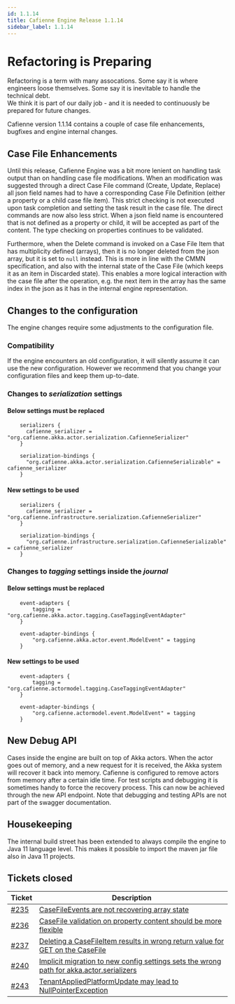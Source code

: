 ```yaml
---
id: 1.1.14
title: Cafienne Engine Release 1.1.14
sidebar_label: 1.1.14
---
```

# Refactoring is Preparing

Refactoring is a term with many assocations. Some say it is where engineers loose themselves. Some say it is inevitable to handle the technical debt.
<br/>
We think it is part of our daily job - and it is needed to continuously be prepared for future changes.

Cafienne version 1.1.14 contains a couple of case file enhancements, bugfixes and engine internal changes.

## Case File Enhancements
Until this release, Cafienne Engine was a bit more lenient on handling task output than on handling case file modifications. When an modification was suggested through a direct Case File command (Create, Update, Replace) all json field names had to have a corresponding Case File Definition (either a property or a child case file item). This strict checking is not executed upon task completion and setting the task result in the case file.
The direct commands are now also less strict. When a json field name is encountered that is not defined as a property or child, it will be accepted as part of the content. The type checking on properties continues to be validated.

Furthermore, when the Delete command is invoked on a Case File Item that has multiplicity defined (arrays), then it is no longer deleted from the json array, but it is set to `null` instead. This is more in line with the CMMN specification, and also with the internal state of the Case File (which keeps it as an item in Discarded state). This enables a more logical interaction with the case file after the operation, e.g. the next item in the array has the same index in the json as it has in the internal engine representation.

## Changes to the configuration
The engine changes require some adjustments to the configuration file.

### Compatibility 
If the engine encounters an old configuration, it will silently assume it can use the new configuration.
However we recommend that you change your configuration files and keep them up-to-date.

### Changes to _serialization_ settings

#### Below settings must be replaced

```
    serializers {
      cafienne_serializer = "org.cafienne.akka.actor.serialization.CafienneSerializer"
    }

    serialization-bindings {
      "org.cafienne.akka.actor.serialization.CafienneSerializable" = cafienne_serializer
    }
```

#### New settings to be used

```
    serializers {
      cafienne_serializer = "org.cafienne.infrastructure.serialization.CafienneSerializer"
    }

    serialization-bindings {
      "org.cafienne.infrastructure.serialization.CafienneSerializable" = cafienne_serializer
    }

```

### Changes to _tagging_ settings inside the _journal_

#### Below settings must be replaced

```
    event-adapters {
        tagging = "org.cafienne.akka.actor.tagging.CaseTaggingEventAdapter"
    }

    event-adapter-bindings {
        "org.cafienne.akka.actor.event.ModelEvent" = tagging
    }
```

#### New settings to be used

```
    event-adapters {
        tagging = "org.cafienne.actormodel.tagging.CaseTaggingEventAdapter"
    }

    event-adapter-bindings {
        "org.cafienne.actormodel.event.ModelEvent" = tagging
    }

```

## New Debug API
Cases inside the engine are built on top of Akka actors. When the actor goes out of memory, and a new request for it is received, the Akka system will recover it back into memory. Cafienne is configured to remove actors from memory after a certain idle time. For test scripts and debugging it is sometimes handy to force the recovery process. This can now be achieved through the new API endpoint.
Note that debugging and testing APIs are not part of the swagger documentation.

## Housekeeping
The internal build street has been extended to always compile the engine to Java 11 language level. This makes it possible to import the maven jar file also in Java 11 projects.
## Tickets closed

| Ticket   | Description |
|----------|-------------|
| [#235](https://github.com/casefabric/cafienne-engine/issues/235) | [CaseFileEvents are not recovering array state](https://github.com/casefabric/cafienne-engine/issues/235)
| [#236](https://github.com/casefabric/cafienne-engine/issues/236) | [CaseFile validation on property content should be more flexible](https://github.com/casefabric/cafienne-engine/issues/236)
| [#237](https://github.com/casefabric/cafienne-engine/issues/237) | [Deleting a CaseFileItem results in wrong return value for GET on the CaseFile](https://github.com/casefabric/cafienne-engine/issues/237)
| [#240](https://github.com/casefabric/cafienne-engine/issues/240) | [Implicit migration to new config settings sets the wrong path for akka.actor.serializers](https://github.com/casefabric/cafienne-engine/issues/240)
| [#243](https://github.com/casefabric/cafienne-engine/issues/243) | [TenantAppliedPlatformUpdate may lead to NullPointerException](https://github.com/casefabric/cafienne-engine/issues/243)

